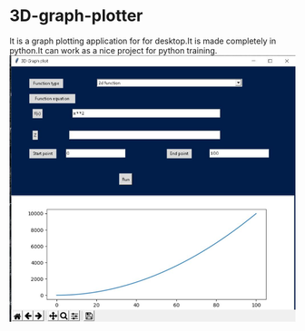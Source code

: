 # 3D-graph-plotter
It is a graph plotting application for for desktop.It is made completely in python.It can work as a nice project for python training. 
![](images/py1.jpg)
